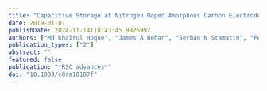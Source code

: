 ```yaml
---
title: "Capacitive Storage at Nitrogen Doped Amorphous Carbon Electrodes: Structural and Chemical Effects of Nitrogen Incorporation"
date: 2019-01-01
publishDate: 2024-11-14T18:43:45.992699Z
authors: ["Md Khairul Hoque", "James A Behan", "Serban N Stamatin", "Federico Zen", "Tatiana S Perova", "Paula E Colavita"]
publication_types: ["2"]
abstract: ""
featured: false
publication: "*RSC advances*"
doi: "10.1039/c8ra10187f"
---
```


